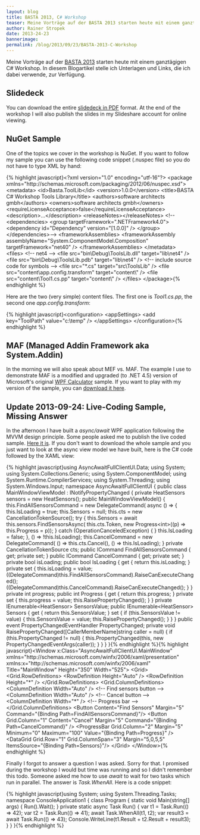 ```yaml
---
layout: blog
title: BASTA 2013, C# Workshop
teaser: Meine Vorträge auf der BASTA 2013 starten heute mit einem ganztägigen C# Workshop. In diesem Blogartikel stelle ich Unterlagen und Links, die ich dabei verwende, zur Verfügung
author: Rainer Stropek
date: 2013-24-23
bannerimage: 
permalink: /blog/2013/09/23/BASTA-2013-C-Workshop
---
```


<p xmlns="http://www.w3.org/1999/xhtml">Meine Vorträge auf der <a href="http://www.basta.net" target="_blank">BASTA 2013</a> starten heute mit einem ganztägigen C# Workshop. In diesem Blogartikel stelle ich Unterlagen und Links, die ich dabei verwende, zur Verfügung.</p><h2 xmlns="http://www.w3.org/1999/xhtml">Slidedeck</h2><p xmlns="http://www.w3.org/1999/xhtml">You can download the entire <a href="{{site.baseurl}}/content/images/blog/2013/09/BASTA 2013 - CSharp Workshop.pdf" target="_blank">slidedeck in PDF</a> format. At the end of the workshop I will also publish the slides in my Slideshare account for online viewing.</p><h2 xmlns="http://www.w3.org/1999/xhtml">NuGet Sample</h2><p xmlns="http://www.w3.org/1999/xhtml">One of the topics we cover in the workshop is NuGet. If you want to follow my sample you can use the following code snippet (.nuspec file) so you do not have to type XML by hand:</p>{% highlight javascript}&lt;?xml version=&quot;1.0&quot; encoding=&quot;utf-16&quot;?&gt;&#xA;&lt;package xmlns=&quot;http://schemas.microsoft.com/packaging/2012/06/nuspec.xsd&quot;&gt;&#xA;    &lt;metadata&gt;&#xA;        &lt;id&gt;Basta.ToolLib&lt;/id&gt;&#xA;        &lt;version&gt;1.0.0&lt;/version&gt;&#xA;        &lt;title&gt;BASTA C# Workshop Tools Library&lt;/title&gt;&#xA;        &lt;authors&gt;software architects gmbh&lt;/authors&gt;&#xA;        &lt;owners&gt;software architects gmbh&lt;/owners&gt;&#xA;        &lt;requireLicenseAcceptance&gt;false&lt;/requireLicenseAcceptance&gt;&#xA;        &lt;description&gt;...&lt;/description&gt;&#xA;        &lt;releaseNotes&gt;&lt;/releaseNotes&gt;&#xA;        &lt;!--&lt;dependencies&gt;&#xA;            &lt;group targetFramework=&quot;.NETFramework4.0&quot;&gt;&#xA;                &lt;dependency id=&quot;Dependency&quot; version=&quot;[1.0.0]&quot; /&gt;&#xA;            &lt;/group&gt;&#xA;        &lt;/dependencies&gt;--&gt;&#xA;        &lt;frameworkAssemblies&gt;&#xA;            &lt;frameworkAssembly assemblyName=&quot;System.ComponentModel.Composition&quot; targetFramework=&quot;net40&quot; /&gt;&#xA;        &lt;/frameworkAssemblies&gt;&#xA;    &lt;/metadata&gt;&#xA;&#xA;    &lt;files&gt;&#xA;        &lt;!-- net4 --&gt;&#xA;        &lt;file src=&quot;bin\Debug\ToolsLib.dll&quot; target=&quot;lib\net4&quot; /&gt;&#xA;        &lt;file src=&quot;bin\Debug\ToolsLib.pdb&quot; target=&quot;lib\net4&quot; /&gt;&#xA;&#xA;        &lt;!-- include source code  for symbols --&gt;&#xA;        &lt;file src=&quot;*.cs&quot; target=&quot;src\ToolsLib&quot; /&gt;&#xA;&#xA;        &lt;file src=&quot;content\app.config.transform&quot; target=&quot;content\&quot; /&gt;&#xA;        &lt;file src=&quot;content\Tool1.cs.pp&quot; target=&quot;content\&quot; /&gt;&#xA;    &lt;/files&gt;&#xA;&lt;/package&gt;{% endhighlight %}<p xmlns="http://www.w3.org/1999/xhtml">Here are the two (very simple) content files. The first one is <em>Tool1.cs.pp</em>, the second one <em>app.config.transform</em>:</p><p xmlns="http://www.w3.org/1999/xhtml">
  <f:function name="Composite.Web.Html.SyntaxHighlighter" xmlns:f="http://www.composite.net/ns/function/1.0">
    <f:param name="SourceCode" value="//------------------------------------------------------------------------------------------------------------&#xA;// &lt;copyright file=&quot;Tool1.cs&quot; company=&quot;software architects gmbh&quot;&gt;&#xA;//     Copyright (c) software architects gmbh. All rights reserved.&#xA;// &lt;/copyright&gt;&#xA;//------------------------------------------------------------------------------------------------------------&#xA;&#xA;namespace $rootnamespace${body}#xA;{&#xA;    using ToolsLib;&#xA;&#xA;    public class Tool1 : Tool&#xA;    {&#xA;        public override void DoSomething()&#xA;        {&#xA;        }&#xA;    }&#xA;}" xmlns:f="http://www.composite.net/ns/function/1.0" />
    <f:param name="CodeType" value="c#" xmlns:f="http://www.composite.net/ns/function/1.0" />
  </f:function>
  {% highlight javascript}&lt;configuration&gt;&#xA;    &lt;appSettings&gt;&#xA;        &lt;add key=&quot;ToolPath&quot; value=&quot;c:\temp&quot; /&gt;&#xA;    &lt;/appSettings&gt;&#xA;&lt;/configuration&gt;{% endhighlight %}
</p><h2 xmlns="http://www.w3.org/1999/xhtml">MAF (Managed Addin Framework aka System.Addin)</h2><p xmlns="http://www.w3.org/1999/xhtml">In the morning we will also speak about MEF vs. MAF. The example I use to demonstrate MAF is a modified and upgraded (to .NET 4.5) version of Microsoft's original <a href="http://clraddins.codeplex.com/wikipage?title=Samples&amp;referringTitle=Home" target="_blank">WPF Calculator</a> sample. If you want to play with my version of the sample, you can <a href="{{site.baseurl}}/content/images/blog/2013/09/WPF Calculator.zip" target="_blank">download it here</a>.</p><h2 xmlns="http://www.w3.org/1999/xhtml">Update 2013-09-24: Live-Coding Sample, Missing Answer</h2><p xmlns="http://www.w3.org/1999/xhtml">In the afternoon I have built a <em>async/await</em> WPF application following the MVVM design principle. Some people asked me to publish the live coded sample. <a href="{{site.baseurl}}/content/images/blog/2013/09/AsyncAwaitFullClientUI.zip" target="_blank">Here it is</a>. If you don't want to download the whole sample and you just want to look at the async view model we have built, here is the C# code followed by the XAML view:</p>{% highlight javascript}using AsyncAwaitFullClientUI.Data;&#xA;using System;&#xA;using System.Collections.Generic;&#xA;using System.ComponentModel;&#xA;using System.Runtime.CompilerServices;&#xA;using System.Threading;&#xA;using System.Windows.Input;&#xA;&#xA;namespace AsyncAwaitFullClientUI&#xA;{&#xA;&#x9;public class MainWindowViewModel : INotifyPropertyChanged&#xA;&#x9;{&#xA;&#x9;&#x9;private HeatSensors sensors = new HeatSensors();&#xA;&#xA;&#x9;&#x9;public MainWindowViewModel()&#xA;&#x9;&#x9;{&#xA;&#x9;&#x9;&#x9;this.FindAllSensorsCommand = new DelegateCommand(&#xA;&#x9;&#x9;&#x9;&#x9;async () =&gt;&#xA;&#x9;&#x9;&#x9;&#x9;{&#xA;&#x9;&#x9;&#x9;&#x9;&#x9;this.IsLoading = true;&#xA;&#x9;&#x9;&#x9;&#x9;&#x9;this.Sensors = null;&#xA;&#x9;&#x9;&#x9;&#x9;&#x9;this.cts = new CancellationTokenSource();&#xA;&#x9;&#x9;&#x9;&#x9;&#x9;try&#xA;&#x9;&#x9;&#x9;&#x9;&#x9;{&#xA;&#x9;&#x9;&#x9;&#x9;&#x9;&#x9;this.Sensors = await this.sensors.FindSensorsAsync(&#xA;&#x9;&#x9;&#x9;&#x9;&#x9;&#x9;&#x9;this.cts.Token,&#xA;&#x9;&#x9;&#x9;&#x9;&#x9;&#x9;&#x9;new Progress&lt;int&gt;((p) =&gt; this.Progress = p));&#xA;&#x9;&#x9;&#x9;&#x9;&#x9;}&#xA;&#x9;&#x9;&#x9;&#x9;&#x9;catch (OperationCanceledException)&#xA;&#x9;&#x9;&#x9;&#x9;&#x9;{&#xA;&#x9;&#x9;&#x9;&#x9;&#x9;}&#xA;&#xA;&#x9;&#x9;&#x9;&#x9;&#x9;this.IsLoading = false;&#xA;&#x9;&#x9;&#x9;&#x9;},&#xA;&#x9;&#x9;&#x9;&#x9;() =&gt; !this.IsLoading);&#xA;&#x9;&#x9;&#x9;this.CancelCommand = new DelegateCommand(&#xA;&#x9;&#x9;&#x9;&#x9;() =&gt; this.cts.Cancel(),&#xA;&#x9;&#x9;&#x9;&#x9;() =&gt; this.IsLoading);&#xA;&#xA;&#x9;&#x9;}&#xA;&#xA;&#x9;&#x9;private CancellationTokenSource cts;&#xA;&#xA;&#x9;&#x9;public ICommand FindAllSensorsCommand { get; private set; }&#xA;&#x9;&#x9;public ICommand CancelCommand { get; private set; }&#xA;&#xA;&#x9;&#x9;private bool isLoading;&#xA;&#x9;&#x9;public bool IsLoading &#xA;&#x9;&#x9;{&#xA;&#x9;&#x9;&#x9;get { return this.isLoading; }&#xA;&#x9;&#x9;&#x9;private set&#xA;&#x9;&#x9;&#x9;{&#xA;&#x9;&#x9;&#x9;&#x9;this.isLoading = value;&#xA;&#x9;&#x9;&#x9;&#x9;((DelegateCommand)this.FindAllSensorsCommand).RaiseCanExecuteChanged();&#xA;&#x9;&#x9;&#x9;&#x9;((DelegateCommand)this.CancelCommand).RaiseCanExecuteChanged();&#xA;&#x9;&#x9;&#x9;}&#xA;&#x9;&#x9;}&#xA;&#xA;&#x9;&#x9;private int progress;&#xA;&#x9;&#x9;public int Progress&#xA;&#x9;&#x9;{&#xA;&#x9;&#x9;&#x9;get { return this.progress; }&#xA;&#x9;&#x9;&#x9;private set&#xA;&#x9;&#x9;&#x9;{&#xA;&#x9;&#x9;&#x9;&#x9;this.progress = value;&#xA;&#x9;&#x9;&#x9;&#x9;this.RaisePropertyChanged();&#xA;&#x9;&#x9;&#x9;}&#xA;&#x9;&#x9;}&#xA;&#xA;&#x9;&#x9;private IEnumerable&lt;HeatSensor&gt; SensorsValue;&#xA;&#x9;&#x9;public IEnumerable&lt;HeatSensor&gt; Sensors&#xA;&#x9;&#x9;{&#xA;&#x9;&#x9;&#x9;get&#xA;&#x9;&#x9;&#x9;{&#xA;&#x9;&#x9;&#x9;&#x9;return this.SensorsValue;&#xA;&#x9;&#x9;&#x9;}&#xA;&#xA;&#x9;&#x9;&#x9;set&#xA;&#x9;&#x9;&#x9;{&#xA;&#x9;&#x9;&#x9;&#x9;if (this.SensorsValue != value)&#xA;&#x9;&#x9;&#x9;&#x9;{&#xA;&#x9;&#x9;&#x9;&#x9;&#x9;this.SensorsValue = value;&#xA;&#x9;&#x9;&#x9;&#x9;&#x9;this.RaisePropertyChanged();&#xA;&#x9;&#x9;&#x9;&#x9;}&#xA;&#x9;&#x9;&#x9;}&#xA;&#x9;&#x9;}&#xA;&#xA;&#x9;&#x9;public event PropertyChangedEventHandler PropertyChanged;&#xA;&#xA;&#x9;&#x9;private void RaisePropertyChanged([CallerMemberName]string caller = null)&#xA;&#x9;&#x9;{&#xA;&#x9;&#x9;&#x9;if (this.PropertyChanged != null)&#xA;&#x9;&#x9;&#x9;{&#xA;&#x9;&#x9;&#x9;&#x9;this.PropertyChanged(this, new PropertyChangedEventArgs(caller));&#xA;&#x9;&#x9;&#x9;}&#xA;&#x9;&#x9;}&#xA;&#x9;}&#xA;}{% endhighlight %}{% highlight javascript}&lt;Window x:Class=&quot;AsyncAwaitFullClientUI.MainWindow&quot;&#xA;        xmlns=&quot;http://schemas.microsoft.com/winfx/2006/xaml/presentation&quot;&#xA;        xmlns:x=&quot;http://schemas.microsoft.com/winfx/2006/xaml&quot;&#xA;        Title=&quot;MainWindow&quot; Height=&quot;350&quot; Width=&quot;525&quot;&gt;&#xA;    &lt;Grid&gt;&#xA;&#x9;&#x9;&lt;Grid.RowDefinitions&gt;&#xA;&#x9;&#x9;&#x9;&lt;RowDefinition Height=&quot;Auto&quot; /&gt;&#xA;&#x9;&#x9;&#x9;&lt;RowDefinition Height=&quot;*&quot; /&gt;&#xA;&#x9;&#x9;&lt;/Grid.RowDefinitions&gt;&#xA;&#x9;&#x9;&lt;Grid.ColumnDefinitions&gt;&#xA;&#x9;&#x9;&#x9;&lt;ColumnDefinition Width=&quot;Auto&quot; /&gt; &lt;!-- Find sensors button --&gt;&#xA;&#x9;&#x9;&#x9;&lt;ColumnDefinition Width=&quot;Auto&quot; /&gt; &lt;!-- Cancel button --&gt;&#xA;&#x9;&#x9;&#x9;&lt;ColumnDefinition Width=&quot;*&quot; /&gt;    &lt;!-- Progress bar --&gt;&#xA;&#x9;&#x9;&lt;/Grid.ColumnDefinitions&gt;&#xA;&#x9;&#x9;&#xA;&#x9;&#x9;&lt;Button Content=&quot;Find Sensors&quot; Margin=&quot;5&quot;&#xA;&#x9;&#x9;&#x9;&#x9;Command=&quot;{Binding Path=FindAllSensorsCommand}&quot;/&gt;&#xA;&#x9;&#x9;&lt;Button Grid.Column=&quot;1&quot; Content=&quot;Cancel&quot; Margin=&quot;5&quot;&#xA;&#x9;&#x9;&#x9;&#x9;Command=&quot;{Binding Path=CancelCommand}&quot; /&gt;&#xA;&#x9;&#x9;&lt;ProgressBar Grid.Column=&quot;2&quot; Margin=&quot;5&quot;&#xA;&#x9;&#x9;&#x9;&#x9;&#x9; Minimum=&quot;0&quot; Maximum=&quot;100&quot; Value=&quot;{Binding Path=Progress}&quot; /&gt;&#xA;&#x9;&#x9;&#xA;&#x9;&#x9;&lt;DataGrid Grid.Row=&quot;1&quot; Grid.ColumnSpan=&quot;3&quot; Margin=&quot;5,0,5,5&quot;&#xA;&#x9;&#x9;&#x9;&#x9;  ItemsSource=&quot;{Binding Path=Sensors}&quot;/&gt;&#xA;&#x9;&lt;/Grid&gt;&#xA;&lt;/Window&gt;{% endhighlight %}<p xmlns="http://www.w3.org/1999/xhtml">Finally I forgot to answer a question I was asked. Sorry for that. I promised during the workshop I would but time was running and so I didn't remember this todo. Someone asked me how to use <em>await</em> to wait for two tasks which run in parallel. The answer is <em>Task.WhenAll</em>. Here is a code snippet:</p>{% highlight javascript}using System;&#xA;using System.Threading.Tasks;&#xA;&#xA;namespace ConsoleApplication1&#xA;{&#xA;&#x9;class Program&#xA;&#x9;{&#xA;&#x9;&#x9;static void Main(string[] args)&#xA;&#x9;&#x9;{&#xA;&#x9;&#x9;&#x9;Run().Wait();&#xA;&#x9;&#x9;}&#xA;&#xA;&#x9;&#x9;private static async Task Run()&#xA;&#x9;&#x9;{&#xA;&#x9;&#x9;&#x9;var t1 = Task.Run(() =&gt; 42);&#xA;&#x9;&#x9;&#x9;var t2 = Task.Run(() =&gt; 41);&#xA;&#x9;&#x9;&#x9;await Task.WhenAll(t1, t2);&#xA;&#xA;&#x9;&#x9;&#x9;var result3 = await Task.Run(() =&gt; 43);&#xA;&#x9;&#x9;&#x9;Console.WriteLine(t1.Result + t2.Result + result3);&#xA;&#x9;&#x9;}&#xA;&#x9;}&#xA;}{% endhighlight %}